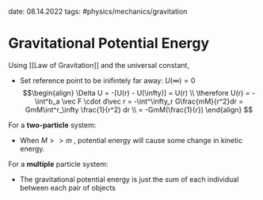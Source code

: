 date: 08.14.2022
tags: #physics/mechanics/gravitation  
# Gravitational Potential Energy
Using [[Law of Gravitation]] and the universal constant,
- Set reference point to be inifintely far away: $U(\infty) = 0$
$$\begin{align}
\Delta U = -[U(r) - U(\infty)] = U(r) \\
\therefore U(r) = - \int^b_a \vec F \cdot d\vec r = -\int^\infty_r G\frac{mM}{r^2}dr = GmM\int^r_\infty \frac{1}{r^2} dr \\
= -GmM(\frac{1}{r})
\end{align}
$$

For a **two-particle** system: 
- When $M>>m$ , potential energy will cause some change in kinetic energy.

For a **multiple** particle system:
- The gravitational potential energy is just the sum of each individual between each pair of objects
